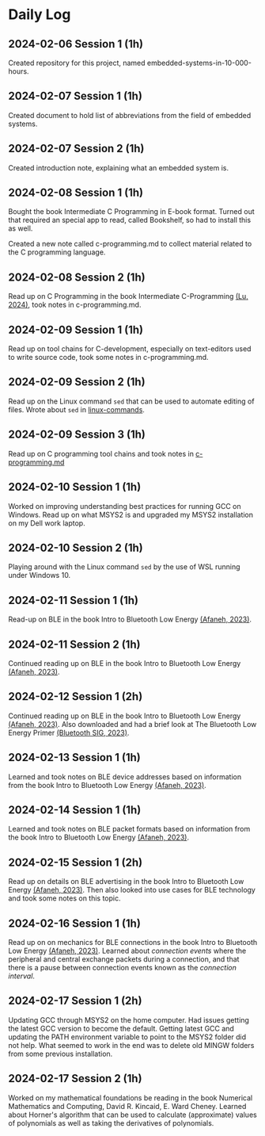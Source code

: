 # Daily Log

## 2024-02-06 Session 1 (1h)

Created repository for this project, named embedded-systems-in-10-000-hours.

## 2024-02-07 Session 1 (1h)

Created document to hold list of abbreviations from the field of embedded systems.

## 2024-02-07 Session 2 (1h)

Created introduction note, explaining what an embedded system is.

## 2024-02-08 Session 1 (1h)

Bought the book Intermediate C Programming in E-book format. Turned out that required an special app to read, called Bookshelf, so had to install this as well.

Created a new note called c-programming.md to collect material related to the C programming language.

## 2024-02-08 Session 2 (1h)

Read up on C Programming in the book Intermediate C-Programming [(Lu, 2024)](references.md/#lu-2024), took notes in c-programming.md.

## 2024-02-09 Session 1 (1h)

Read up on tool chains for C-development, especially on text-editors used to write source code, took some notes in c-programming.md.

## 2024-02-09 Session 2 (1h)

Read up on the Linux command `sed` that can be used to automate editing of files. Wrote about `sed` in [linux-commands](linux-commands.md).

## 2024-02-09 Session 3 (1h)

Read up on C programming tool chains and took notes in [c-programming.md](c-programming.md#tool-chains.)

## 2024-02-10 Session 1 (1h)

Worked on improving understanding best practices for running GCC on Windows. Read up on what MSYS2 is and upgraded my MSYS2 installation on my Dell work laptop.

## 2024-02-10 Session 2 (1h)

Playing around with the Linux command `sed` by the use of WSL running under Windows 10.

## 2024-02-11 Session 1 (1h)

Read-up on BLE in the book Intro to Bluetooth Low Energy [(Afaneh, 2023)](references.md#afaneh-2023).

## 2024-02-11 Session 2 (1h)

Continued reading up on BLE in the book Intro to Bluetooth Low Energy [(Afaneh, 2023)](references.md#afaneh-2023).

## 2024-02-12 Session 1 (2h)

Continued reading up on BLE in the book Intro to Bluetooth Low Energy [(Afaneh, 2023)](references.md#afaneh-2023). Also downloaded and had a brief look at The Bluetooth Low Energy Primer [(Bluetooth SIG, 2023)](references.md#bluetooth-sig-2023).

## 2024-02-13 Session 1 (1h)

Learned and took notes on BLE device addresses based on information from the book Intro to Bluetooth Low Energy [(Afaneh, 2023)](references.md#afaneh-2023).

## 2024-02-14 Session 1 (1h)

Learned and took notes on BLE packet formats based on information from the book Intro to Bluetooth Low Energy [(Afaneh, 2023)](references.md#afaneh-2023).

## 2024-02-15 Session 1 (2h)

Read up on details on BLE advertising in the book Intro to Bluetooth Low Energy [(Afaneh, 2023)](references.md#afaneh-2023). Then also looked into use cases for BLE technology and took some notes on this topic.

## 2024-02-16 Session 1 (1h)

Read up on on mechanics for BLE connections in the book Intro to Bluetooth Low Energy [(Afaneh, 2023)](references.md#afaneh-2023). Learned about *connection events* where the peripheral and central exchange packets during a connection, and that there is a pause between connection events known as the *connection interval*.

## 2024-02-17 Session 1 (2h)

Updating GCC through MSYS2 on the home computer. Had issues getting the latest GCC version to become the default. Getting latest GCC and updating the PATH environment variable to point to the MSYS2 folder did not help. What seemed to work in the end was to delete old MINGW folders from some previous installation.

## 2024-02-17 Session 2 (1h)

Worked on my mathematical foundations be reading in the book Numerical Mathematics and Computing, David R. Kincaid, E. Ward Cheney. Learned about Horner's algorithm that can be used to calculate (approximate) values of polynomials as well as taking the derivatives of polynomials.
 